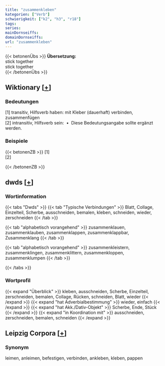 ```yaml
---
title: "zusammenkleben"
kategorien: ["Verb"]
schwierigkeit: ["k2", "h3", "r18"]
tags:
series:
mainDornseiffs:
domainDornseiffs:
url: "zusammenkleben"
---
```


{{< betonenÜbs >}}
**Übersetzung:**  
stick  together  
stick together  
{{< /betonenÜbs >}}

## Wiktionary [[+](https://de.wiktionary.org/wiki/zusammenkleben)]

### Bedeutungen
[1] transitiv, Hilfsverb haben: mit Kleber (dauerhaft) verbinden, zusammenfügen  
[2] intransitiv, Hilfsverb sein:  •  Diese Bedeutungsangabe sollte ergänzt werden.  

### Beispiele
{{< betonenZB >}}
[1]  
[2]  

{{< /betonenZB >}}


## dwds [[+](https://www.dwds.de/wb/zusammenkleben)]

### Wortinformation
{{< tabs "Dwds" >}}
{{< tab "Typische Verbindungen" >}}
Blatt, Collage, Einzelteil, Scherbe, ausschneiden, bemalen, kleben, schneiden, wieder, zerschneiden
{{< /tab >}}

{{< tab "alphabetisch vorangehend" >}}
zusammenklauen, zusammenklauben, zusammenklappen, zusammenklappbar, Zusammenklang
{{< /tab >}}

{{< tab "alphabetisch vorangehend" >}}
zusammenkleistern, zusammenklingen, zusammenklittern, zusammenkloppen, zusammenklumpen
{{< /tab >}}

{{< /tabs >}}

### Wortprofil
{{< expand "Überblick" >}} kleben, ausschneiden, Scherbe, Einzelteil, zerschneiden, bemalen, Collage, Rücken, schneiden, Blatt, wieder {{< /expand >}}
{{< expand "hat Adverbialbestimmung" >}} wieder, einfach {{< /expand >}}
{{< expand "hat Akk./Dativ-Objekt" >}} Scherbe, Ende, Stück {{< /expand >}}
{{< expand "in Koordination mit" >}} ausschneiden, zerschneiden, bemalen, schneiden {{< /expand >}}

## Leipzig Corpora [[+](https://corpora.uni-leipzig.de/en/res?word=zusammenkleben&corpusId=deu_newscrawl-public_2018)]


### Synonym
leimen, anleimen, befestigen, verbinden, ankleben, kleben, pappen

